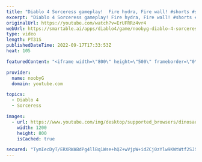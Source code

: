 ```yaml
---
title: "Diablo 4 Sorceress gameplay!  Fire hydra, Fire wall! #shorts #shortsvideo #diablo4 #sorceress"
excerpt: "Diablo 4 Sorceress gameplay! Fire hydra, Fire wall! #shorts #shortsvideo #diablo4 #sorceress Please subscribe for more Diablo 4 ..."
originalUrl: https://youtube.com/watch?v=ErUFRRz4vr4
webUrl: https://smartable.ai/apps/diablo4/game/noobyg-diablo-4-sorceress-gameplay-fire-hydra-fire-wall-shorts-shortsvideo-diablo4-sorceress/
type: video
length: PT31S
publishedDateTime: 2022-09-17T17:33:53Z
heat: 105

featuredContent: "<iframe width=\"800\" height=\"500\" frameborder=\"0\" src=\"https://www.youtube.com/embed/ErUFRRz4vr4\" allow=\"accelerometer; autoplay; encrypted-media; gyroscope; picture-in-picture\" allowfullscreen></iframe>"

provider:
  name: noobyG
  domain: youtube.com

topics:
  - Diablo 4
  - Sorceress

images:
  - url: https://www.youtube.com/img/desktop/supported_browsers/dinosaur.png
    width: 1200
    height: 800
    isCached: true

secured: "TymIecDyT/ERXRWABdPg4llBq1Wse+hQZ+wVjpW+idZCj0zYlw9KWtWtf2SJSayEnM+DC6CLYjxK0eic5c9vrtTNyaV0GWD/LNZdjIaWK3WxTcLs6/ofBRtIUCXoZFwRBNJBkonNg/pwbxcMZibXZmNp5LctKnmof63FQrqCkbjqdHtF+F0NbHgjEN5axg1lWo+ZnSV/ssvRsd+osnIjOb0q65j9XD70woQDabOpAMIfAxpr21DlSP6P49eN8Blj5HUOULVwyyHhWjOwH3Q3Nj1w5OKUTo/y7tGuY6BZFhlmPM61ESObjIlk3wuGd1L9QmRiUHJjXQwPmHNjniDgZ/a4CC2UgnjbfzG67vw/E/2i07EapiPM9W9QBPYJ8mUpWmNVgPccRBrMterVJs0c29GSY4idWjQ9rSF1y4pUdfI=;wJe16wW14X71D596ek5b7A=="
---
```


